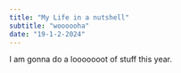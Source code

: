 ```yaml
---
title: "My Life in a nutshell"
subtitle: "woooooha"
date: "19-1-2-2024"
---
```


I am gonna do a looooooot of stuff this year. 